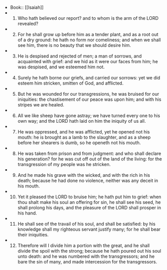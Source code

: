 - Book:: [[Isaiah]]
- 1. Who hath believed our report? and to whom is the arm of the LORD revealed?
- 2. For he shall grow up before him as a tender plant, and as a root out of a dry ground: he hath no form nor comeliness; and when we shall see him, there is no beauty that we should desire him.
- 3. He is despised and rejected of men; a man of sorrows, and acquainted with grief: and we hid as it were our faces from him; he was despised, and we esteemed him not.
- 4. Surely he hath borne our griefs, and carried our sorrows: yet we did esteem him stricken, smitten of God, and afflicted.
- 5. But he was wounded for our transgressions, he was bruised for our iniquities: the chastisement of our peace was upon him; and with his stripes we are healed.
- 6. All we like sheep have gone astray; we have turned every one to his own way; and the LORD hath laid on him the iniquity of us all.
- 7. He was oppressed, and he was afflicted, yet he opened not his mouth: he is brought as a lamb to the slaughter, and as a sheep before her shearers is dumb, so he openeth not his mouth.
- 8. He was taken from prison and from judgment: and who shall declare his generation? for he was cut off out of the land of the living: for the transgression of my people was he stricken.
- 9. And he made his grave with the wicked, and with the rich in his death; because he had done no violence, neither was any deceit in his mouth.
- 10. Yet it pleased the LORD to bruise him; he hath put him to grief: when thou shalt make his soul an offering for sin, he shall see his seed, he shall prolong his days, and the pleasure of the LORD shall prosper in his hand.
- 11. He shall see of the travail of his soul, and shall be satisfied: by his knowledge shall my righteous servant justify many; for he shall bear their iniquities.
- 12. Therefore will I divide him a portion with the great, and he shall divide the spoil with the strong; because he hath poured out his soul unto death: and he was numbered with the transgressors; and he bare the sin of many, and made intercession for the transgressors.
